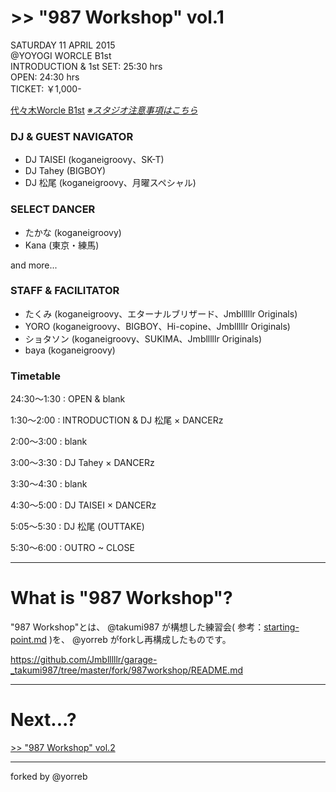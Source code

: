 # >> "987 Workshop" vol.1

SATURDAY 11 APRIL 2015  
@YOYOGI WORCLE B1st  
INTRODUCTION & 1st SET: 25:30 hrs  
OPEN: 24:30 hrs  
TICKET: ￥1,000-

[代々木Worcle B1st](http://www.studioworcle.com/yoyogi/spec/) [*※スタジオ注意事項はこちら*](http://www.studioworcle.com/yoyogi/info/352/)

### DJ & GUEST NAVIGATOR
- DJ TAISEI (koganeigroovy、SK-T)
- DJ Tahey (BIGBOY)
- DJ 松尾 (koganeigroovy、月曜スペシャル)

### SELECT DANCER
- たかな (koganeigroovy)
- Kana (東京・練馬)

and more...

### STAFF & FACILITATOR
- たくみ (koganeigroovy、エターナルブリザード、Jmblllllr Originals)
- YORO (koganeigroovy、BIGBOY、Hi-copine、Jmblllllr Originals)
- ショタソン (koganeigroovy、SUKIMA、Jmblllllr Originals)
- baya (koganeigroovy)

### Timetable

24:30～1:30 : OPEN & blank  

1:30～2:00 : INTRODUCTION & DJ 松尾 × DANCERz  

2:00～3:00 : blank

3:00～3:30 : DJ Tahey × DANCERz  

3:30～4:30 : blank

4:30～5:00 : DJ TAISEI × DANCERz  

5:05～5:30 : DJ 松尾 (OUTTAKE)  

5:30～6:00 : OUTRO ~ CLOSE  

---

# What is "987 Workshop"?

"987 Workshop"とは、 @takumi987 が構想した練習会( 参考：[starting-point.md](https://github.com/Jmblllllr/garage-_takumi987/blob/master/starting-point.md) )を、 @yorreb がforkし再構成したものです。

https://github.com/Jmblllllr/garage-_takumi987/tree/master/fork/987workshop/README.md

---

# Next...?

[>> "987 Workshop" vol.2](https://github.com/Jmblllllr/garage-_takumi987/blob/master/fork/987workshop/vol-02/vol-02.md)

---

forked by @yorreb
